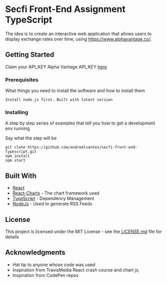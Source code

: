 # Secfi Front-End Assignment TypeScript

The idea is to create an interactive web application that allows users to display exchange rates over time, using https://www.alphavantage.co/​.

## Getting Started

Claim your API_KEY Alpha Vantage API_KEY <a href="https://www.alphavantage.co/support/#api-key">here</a>

### Prerequisites

What things you need to install the software and how to install them

```
Install node.js first. Built with latest version
```

### Installing

A step by step series of examples that tell you how to get a development env running

Say what the step will be

```
git clone https://github.com/andremlsantos/secfi-front-end-typescript.git
npm install
npm start
```

## Built With

- [React]()
- [React-Charts](http://www.dropwizard.io/1.0.2/docs/) - The chart framework used
- [TypeScript](https://maven.apache.org/) - Dependency Management
- [NodeJs](https://rometools.github.io/rome/) - Used to generate RSS Feeds

## License

This project is licensed under the MIT License - see the [LICENSE.md](LICENSE.md) file for details

## Acknowledgments

- Hat tip to anyone whose code was used
- Inspiration from TravisMedia React crash course and chart js,
- Inspiration from CodePen repos

